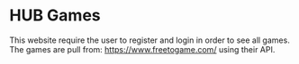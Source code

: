 # HUB Games

This website require the user to register and login in order to see all games.
The games are pull from:
https://www.freetogame.com/ using their API.
